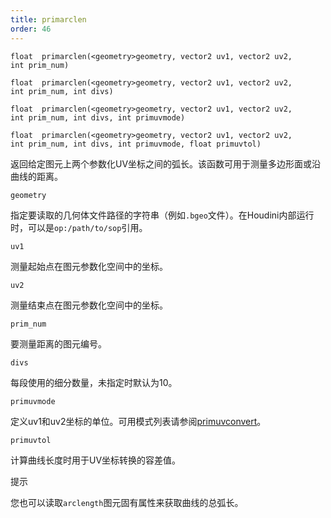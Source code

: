 ```yaml
---
title: primarclen
order: 46
---
```


`float  primarclen(<geometry>geometry, vector2 uv1, vector2 uv2, int prim_num)`

`float  primarclen(<geometry>geometry, vector2 uv1, vector2 uv2, int prim_num, int divs)`

`float  primarclen(<geometry>geometry, vector2 uv1, vector2 uv2, int prim_num, int divs, int primuvmode)`

`float  primarclen(<geometry>geometry, vector2 uv1, vector2 uv2, int prim_num, int divs, int primuvmode, float primuvtol)`

返回给定图元上两个参数化UV坐标之间的弧长。该函数可用于测量多边形面或沿曲线的距离。

`geometry`

指定要读取的几何体文件路径的字符串（例如`.bgeo`文件）。在Houdini内部运行时，可以是`op:/path/to/sop`引用。

`uv1`

测量起始点在图元参数化空间中的坐标。

`uv2`

测量结束点在图元参数化空间中的坐标。

`prim_num`

要测量距离的图元编号。

`divs`

每段使用的细分数量，未指定时默认为10。

`primuvmode`

定义uv1和uv2坐标的单位。可用模式列表请参阅[primuvconvert](./primuvconvert "在不同空间之间转换曲线图元上的参数化UV位置")。

`primuvtol`

计算曲线长度时用于UV坐标转换的容差值。

提示

您也可以读取`arclength`图元固有属性来获取曲线的总弧长。
